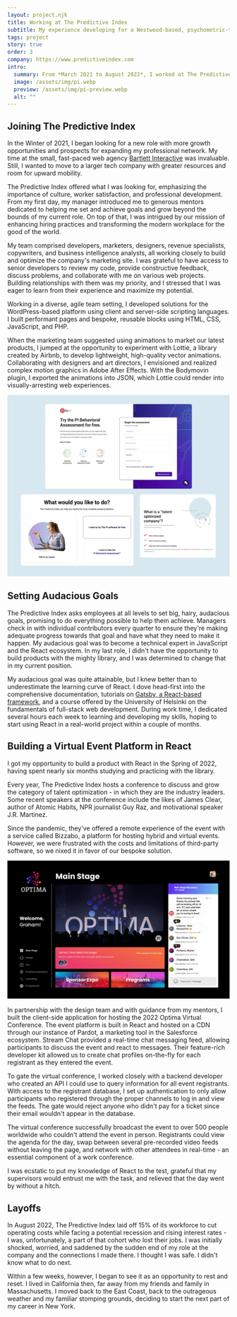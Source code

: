 ```yaml
---
layout: project.njk
title: Working at The Predictive Index
subtitle: My experience developing for a Westwood-based, psychometric-testing company.
tags: project
story: true
order: 3
company: https://www.predictiveindex.com
intro:
  summary: From *March 2021 to August 2022*, I worked at The Predictive Index, a psychometric-testing company that creates software to analyze the behaviors and motivations of individuals and their teams. Developing web solutions in cross-functional teams, I deepened my collaborative coding skills, pushed my full-stack knowledge, and learned to advocate for accessibility in a fast-paced, results-driven environment.
  image: /assets/img/pi.webp
  preview: /assets/img/pi-preview.webp
  alt: ""
---
```


## Joining The Predictive Index

In the Winter of 2021, I began looking for a new role with more growth opportunities and prospects for expanding my professional network. My time at the small, fast-paced web agency <a href="/projects/bartlett/">Bartlett Interactive</a> was invaluable. Still, I wanted to move to a larger tech company with greater resources and room for upward mobility. 

The Predictive Index offered what I was looking for, emphasizing the importance of culture, worker satisfaction, and professional development. From my first day, my manager introduced me to generous mentors dedicated to helping me set and achieve goals and grow beyond the bounds of my current role. On top of that, I was intrigued by our mission of enhancing hiring practices and transforming the modern workplace for the good of the world.

My team comprised developers, marketers, designers, revenue specialists, copywriters, and business intelligence analysts, all working closely to build and optimize the company's marketing site. I was grateful to have access to senior developers to review my code, provide constructive feedback, discuss problems, and collaborate with me on various web projects. Building relationships with them was my priority, and I stressed that I was eager to learn from their experience and maximize my potential.

Working in a diverse, agile team setting, I developed solutions for the WordPress-based platform using client and server-side scripting languages. I built performant pages and bespoke, reusable blocks using HTML, CSS, JavaScript, and PHP.

When the marketing team suggested using animations to market our latest products, I jumped at the opportunity to experiment with Lottie, a library created by Airbnb, to develop lightweight, high-quality vector animations. Collaborating with designers and art directors, I envisioned and realized complex motion graphics in Adobe After Effects. With the Bodymovin plugin, I exported the animations into JSON, which Lottie could render into visually-arresting web experiences.

<img class="content-img" src="/assets/img/pi-examples.webp" alt="">

## Setting Audacious Goals

The Predictive Index asks employees at all levels to set big, hairy, audacious goals, promising to do everything possible to help them achieve. Managers check in with individual contributors every quarter to ensure they're making adequate progress towards that goal and have what they need to make it happen. My audacious goal was to become a technical expert in JavaScript and the React ecosystem. In my last role, I didn't have the opportunity to build products with the mighty library, and I was determined to change that in my current position.

My audacious goal was quite attainable, but I knew better than to underestimate the learning curve of React. I dove head-first into the comprehensive documentation, tutorials on <a href="/posts/simplicity/">Gatsby, a React-based framework</a>, and a course offered by the University of Helsinki on the fundamentals of full-stack web development. During work time, I dedicated several hours each week to learning and developing my skills, hoping to start using React in a real-world project within a couple of months.

## Building a Virtual Event Platform in React

I got my opportunity to build a product with React in the Spring of 2022, having spent nearly six months studying and practicing with the library.

Every year, The Predictive Index hosts a conference to discuss and grow the category of talent optimization - in which they are the industry leaders. Some recent speakers at the conference include the likes of James Clear, author of Atomic Habits, NPR journalist Guy Raz, and motivational speaker J.R. Martinez.

Since the pandemic, they've offered a remote experience of the event with a service called Bizzabo, a platform for hosting hybrid and virtual events. However, we were frustrated with the costs and limitations of third-party software, so we nixed it in favor of our bespoke solution.

<img class="content-img" src="/assets/img/optima.webp" alt="">

In partnership with the design team and with guidance from my mentors, I built the client-side application for hosting the 2022 Optima Virtual Conference. The event platform is built in React and hosted on a CDN through our instance of Pardot, a marketing tool in the Salesforce ecosystem. Stream Chat provided a real-time chat messaging feed, allowing participants to discuss the event and react to messages. Their feature-rich developer kit allowed us to create chat profiles on-the-fly for each registrant as they entered the event.

To gate the virtual conference, I worked closely with a backend developer who created an API I could use to query information for all event registrants. With access to the registrant database, I set up authentication to only allow participants who registered through the proper channels to log in and view the feeds. The gate would reject anyone who didn't pay for a ticket since their email wouldn't appear in the database.

The virtual conference successfully broadcast the event to over 500 people worldwide who couldn't attend the event in person. Registrants could view the agenda for the day, swap between several pre-recorded video feeds without leaving the page, and network with other attendees in real-time - an essential component of a work conference.

I was ecstatic to put my knowledge of React to the test, grateful that my supervisors would entrust me with the task, and relieved that the day went by without a hitch.

## Layoffs

In August 2022, The Predictive Index laid off 15% of its workforce to cut operating costs while facing a potential recession and rising interest rates - I was, unfortunately, a part of that cohort who lost their jobs. I was initially shocked, worried, and saddened by the sudden end of my role at the company and the connections I made there. I thought I was safe. I didn't know what to do next.

Within a few weeks, however, I began to see it as an opportunity to rest and reset. I lived in California then, far away from my friends and family in Massachusetts. I moved back to the East Coast, back to the outrageous weather and my familiar stomping grounds, deciding to start the next part of my career in New York.
